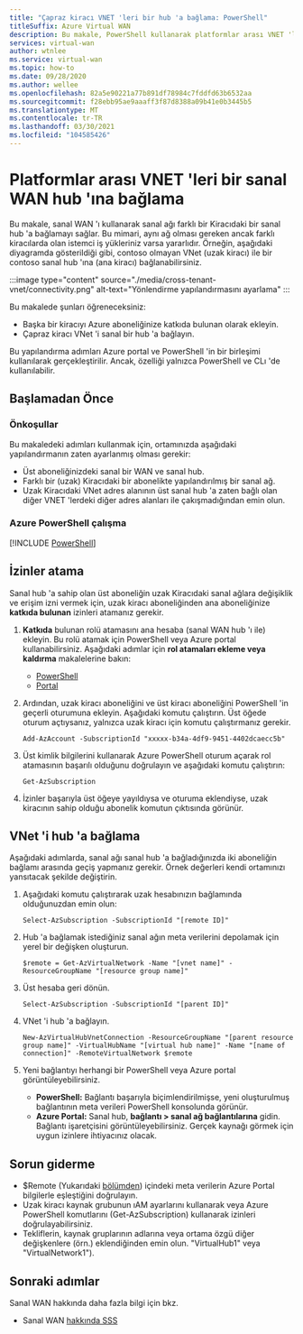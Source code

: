 ```yaml
---
title: "Çapraz kiracı VNET 'leri bir hub 'a bağlama: PowerShell"
titleSuffix: Azure Virtual WAN
description: Bu makale, PowerShell kullanarak platformlar arası VNET 'leri bir sanal hub 'a bağlamanıza yardımcı olur.
services: virtual-wan
author: wtnlee
ms.service: virtual-wan
ms.topic: how-to
ms.date: 09/28/2020
ms.author: wellee
ms.openlocfilehash: 82a5e90221a77b891df78984c7fddfd63b6532aa
ms.sourcegitcommit: f28ebb95ae9aaaff3f87d8388a09b41e0b3445b5
ms.translationtype: MT
ms.contentlocale: tr-TR
ms.lasthandoff: 03/30/2021
ms.locfileid: "104585426"
---
```

# <a name="connect-cross-tenant-vnets-to-a-virtual-wan-hub"></a>Platformlar arası VNET 'leri bir sanal WAN hub 'ına bağlama

Bu makale, sanal WAN 'ı kullanarak sanal ağı farklı bir Kiracıdaki bir sanal hub 'a bağlamayı sağlar. Bu mimari, aynı ağ olması gereken ancak farklı kiracılarda olan istemci iş yükleriniz varsa yararlıdır. Örneğin, aşağıdaki diyagramda gösterildiği gibi, contoso olmayan VNet (uzak kiracı) ile bir contoso sanal hub 'ına (ana kiracı) bağlanabilirsiniz.

:::image type="content" source="./media/cross-tenant-vnet/connectivity.png" alt-text="Yönlendirme yapılandırmasını ayarlama" :::

Bu makalede şunları öğreneceksiniz:

* Başka bir kiracıyı Azure aboneliğinize katkıda bulunan olarak ekleyin.
* Çapraz kiracı VNet 'i sanal bir hub 'a bağlayın.

Bu yapılandırma adımları Azure portal ve PowerShell 'in bir birleşimi kullanılarak gerçekleştirilir. Ancak, özelliği yalnızca PowerShell ve CLı 'de kullanılabilir.

## <a name="before-you-begin"></a>Başlamadan Önce

### <a name="prerequisites"></a>Önkoşullar

Bu makaledeki adımları kullanmak için, ortamınızda aşağıdaki yapılandırmanın zaten ayarlanmış olması gerekir:

* Üst aboneliğinizdeki sanal bir WAN ve sanal hub.
* Farklı bir (uzak) Kiracıdaki bir abonelikte yapılandırılmış bir sanal ağ.
* Uzak Kiracıdaki VNet adres alanının üst sanal hub 'a zaten bağlı olan diğer VNET 'lerdeki diğer adres alanları ile çakışmadığından emin olun.

### <a name="working-with-azure-powershell"></a>Azure PowerShell çalışma

[!INCLUDE [PowerShell](../../includes/vpn-gateway-cloud-shell-powershell.md)]

## <a name="assign-permissions"></a><a name="rights"></a>İzinler atama

Sanal hub 'a sahip olan üst aboneliğin uzak Kiracıdaki sanal ağlara değişiklik ve erişim izni vermek için, uzak kiracı aboneliğinden ana aboneliğinize **katkıda bulunan** izinleri atamanız gerekir.

1. **Katkıda** bulunan rolü atamasını ana hesaba (sanal WAN hub 'ı ile) ekleyin. Bu rolü atamak için PowerShell veya Azure portal kullanabilirsiniz. Aşağıdaki adımlar için **rol atamaları ekleme veya kaldırma** makalelerine bakın:

   * [PowerShell](../role-based-access-control/role-assignments-powershell.md)
   * [Portal](../role-based-access-control/role-assignments-portal.md)

1. Ardından, uzak kiracı aboneliğini ve üst kiracı aboneliğini PowerShell 'in geçerli oturumuna ekleyin. Aşağıdaki komutu çalıştırın. Üst öğede oturum açtıysanız, yalnızca uzak kiracı için komutu çalıştırmanız gerekir.

   ```azurepowershell-interactive
   Add-AzAccount -SubscriptionId "xxxxx-b34a-4df9-9451-4402dcaecc5b"
   ```

1. Üst kimlik bilgilerini kullanarak Azure PowerShell oturum açarak rol atamasının başarılı olduğunu doğrulayın ve aşağıdaki komutu çalıştırın:

   ```azurepowershell-interactive
   Get-AzSubscription
   ```

1. İzinler başarıyla üst öğeye yayıldıysa ve oturuma eklendiyse, uzak kiracının sahip olduğu abonelik komutun çıktısında görünür.

## <a name="connect-vnet-to-hub"></a><a name="connect"></a>VNet 'i hub 'a bağlama

Aşağıdaki adımlarda, sanal ağı sanal hub 'a bağladığınızda iki aboneliğin bağlamı arasında geçiş yapmanız gerekir. Örnek değerleri kendi ortamınızı yansıtacak şekilde değiştirin.

1. Aşağıdaki komutu çalıştırarak uzak hesabınızın bağlamında olduğunuzdan emin olun:

   ```azurepowershell-interactive
   Select-AzSubscription -SubscriptionId "[remote ID]"
   ```

1. Hub 'a bağlamak istediğiniz sanal ağın meta verilerini depolamak için yerel bir değişken oluşturun.

   ```azurepowershell-interactive
   $remote = Get-AzVirtualNetwork -Name "[vnet name]" -ResourceGroupName "[resource group name]"
   ```

1. Üst hesaba geri dönün.

   ```azurepowershell-interactive
   Select-AzSubscription -SubscriptionId "[parent ID]"
   ```

1. VNet 'i hub 'a bağlayın.

   ```azurepowershell-interactive
   New-AzVirtualHubVnetConnection -ResourceGroupName "[parent resource group name]" -VirtualHubName "[virtual hub name]" -Name "[name of connection]" -RemoteVirtualNetwork $remote
   ```

1. Yeni bağlantıyı herhangi bir PowerShell veya Azure portal görüntüleyebilirsiniz.

   * **PowerShell:** Bağlantı başarıyla biçimlendirilmişse, yeni oluşturulmuş bağlantının meta verileri PowerShell konsolunda görünür.
   * **Azure Portal:** Sanal hub, **bağlantı > sanal ağ bağlantılarına** gidin. Bağlantı işaretçisini görüntüleyebilirsiniz. Gerçek kaynağı görmek için uygun izinlere ihtiyacınız olacak.
   
## <a name="troubleshooting"></a><a name="troubleshoot"></a>Sorun giderme

* $Remote (Yukarıdaki [bölümden](#connect)) içindeki meta verilerin Azure Portal bilgilerle eşleştiğini doğrulayın.
* Uzak kiracı kaynak grubunun ıAM ayarlarını kullanarak veya Azure PowerShell komutlarını (Get-AzSubscription) kullanarak izinleri doğrulayabilirsiniz.
* Tekliflerin, kaynak gruplarının adlarına veya ortama özgü diğer değişkenlere (örn.) eklendiğinden emin olun. "VirtualHub1" veya "VirtualNetwork1").

## <a name="next-steps"></a>Sonraki adımlar

Sanal WAN hakkında daha fazla bilgi için bkz.

* Sanal WAN [hakkında SSS](virtual-wan-faq.md)
